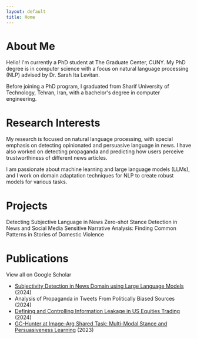 ```yaml
---
layout: default
title: Home
---
```

# About Me
Hello! I'm currently a PhD student at The Graduate Center, CUNY. My PhD degree is in computer science with a focus on natural language 
processing (NLP) advised by Dr. Sarah Ita Levitan.

Before joining a PhD program, I graduated from Sharif University of Technology, Tehran, Iran, with a bachelor's degree in computer engineering.

# Research Interests

My research is focused on natural language processing, with special emphasis on detecting opinionated and persuasive language in news. I have also worked 
on detecting propaganda and predicting how users perceive trustworthiness of different news articles.

I am passionate about machine learning and large language models (LLMs), and I work on domain adaptation techniques for NLP to create robust models for 
various tasks.

# Projects

Detecting Subjective Language in News
Zero-shot Stance Detection in News and Social Media
Sensitive Narrative Analysis: Finding Common Patterns in Stories of Domestic Violence

# Publications

View all on Google Scholar
- [Subjectivity Detection in News Domain using Large Language Models](https://aclanthology.org/2024.wassa-1.17.pdf) (2024)
- Analysis of Propaganda in Tweets From Politically Biased Sources (2024)
- [Defining and Controlling Information Leakage in US Equities Trading](https://petsymposium.org/popets/2024/popets-2024-0054.pdf) (2024)
- [GC-Hunter at Image-Arg Shared Task: Multi-Modal Stance and Persuasiveness Learning](https://aclanthology.org/2023.argmining-1.17.pdf) (2023)
